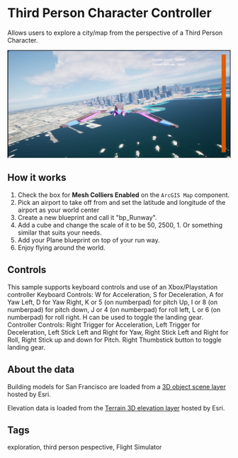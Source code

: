 # Third Person Character Controller

Allows users to explore a city/map from the perspective of a Third Person Character.

![Image of Flight Simulator](FlightSim.jpg)

## How it works

1. Check the box for **Mesh Colliers Enabled** on the `ArcGIS Map` component.
2. Pick an airport to take off from and set the latitude and longitude of the airport as your world center
3. Create a new blueprint and call it "bp_Runway".
4. Add a cube and change the scale of it to be 50, 2500, 1. Or something similar that suits your needs.
5. Add your Plane blueprint on top of your run way.
6. Enjoy flying around the world.

## Controls
This sample supports keyboard controls and use of an Xbox/Playstation controller
Keyboard Controls: W for Acceleration, S for Deceleration, A for Yaw Left, D for Yaw Right, K or 5 (on numberpad) for pitch Up, I or 8 (on numberpad) for pitch down, J or 4 (on numberpad) for roll left, L or 6 (on numberpad) for roll right. H can be used to toggle the landing gear.
Controller Controls: Right Trigger for Acceleration, Left Trigger for Deceleration, Left Stick Left and Right for Yaw, Right Stick Left and Right for Roll, Right Stick up and down for Pitch. Right Thumbstick button to toggle landing gear. 

## About the data

Building models for San Francisco are loaded from a [3D object scene layer](https://tiles.arcgis.com/tiles/z2tnIkrLQ2BRzr6P/arcgis/rest/services/SanFrancisco_Bldgs/SceneServer) hosted by Esri.

Elevation data is loaded from the [Terrain 3D elevation layer](https://www.arcgis.com/home/item.html?id=7029fb60158543ad845c7e1527af11e4) hosted by Esri.

## Tags

exploration, third person pespective, Flight Simulator
